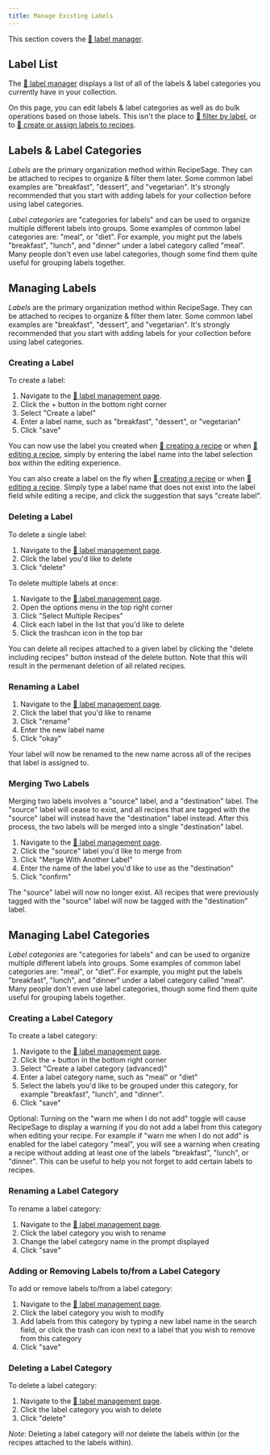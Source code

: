 ```yaml
---
title: Manage Existing Labels
---
```


This section covers the [📱 label manager](https://recipesage.com/#/labels).

## Label List

The [📱 label manager](https://recipesage.com/#/labels) displays a list of all of the labels & label categories you currently have in your collection.

On this page, you can edit labels & label categories as well as do bulk operations based on those labels. This isn't the place to [📖 filter by label](./filtering.md), or to [📖 create or assign labels to recipes](./create.md).

## Labels & Label Categories

*Labels* are the primary organization method within RecipeSage. They can be attached to recipes to organize & filter them later. Some common label examples are "breakfast", "dessert", and "vegetarian". It's strongly recommended that you start with adding labels for your collection before using label categories.

*Label categories* are "categories for labels" and can be used to organize multiple different labels into groups. Some examples of common label categories are: "meal", or "diet". For example, you might put the labels "breakfast", "lunch", and "dinner" under a label category called "meal". Many people don't even use label categories, though some find them quite useful for grouping labels together.

## Managing Labels

*Labels* are the primary organization method within RecipeSage. They can be attached to recipes to organize & filter them later. Some common label examples are "breakfast", "dessert", and "vegetarian". It's strongly recommended that you start with adding labels for your collection before using label categories.

### Creating a Label

To create a label:
1. Navigate to the [📱 label management page](https://recipesage.com/#/labels).
2. Click the + button in the bottom right corner
3. Select "Create a label"
4. Enter a label name, such as "breakfast", "dessert", or "vegetarian"
5. Click "save"

You can now use the label you created when [📖 creating a recipe](../recipes/edit-recipe.md#creating-a-new-recipe) or when [📖 editing a recipe](../recipes/edit-recipe.md#editing-a-recipe), simply by entering the label name into the label selection box within the editing experience.

You can also create a label on the fly when [📖 creating a recipe](../recipes/edit-recipe.md#creating-a-new-recipe) or when [📖 editing a recipe](../recipes/edit-recipe.md#editing-a-recipe). Simply type a label name that does not exist into the label field while editing a recipe, and click the suggestion that says "create label".

### Deleting a Label

To delete a single label:
1. Navigate to the [📱 label management page](https://recipesage.com/#/labels).
2. Click the label you'd like to delete
3. Click "delete"

To delete multiple labels at once:
1. Navigate to the [📱 label management page](https://recipesage.com/#/labels).
2. Open the options menu in the top right corner
3. Click "Select Multiple Recipes"
4. Click each label in the list that you'd like to delete
5. Click the trashcan icon in the top bar

You can delete all recipes attached to a given label by clicking the "delete including recipes" button instead of the delete button. Note that this will result in the permenant deletion of all related recipes.

### Renaming a Label

1. Navigate to the [📱 label management page](https://recipesage.com/#/labels).
2. Click the label that you'd like to rename
3. Click "rename"
4. Enter the new label name
5. Click "okay"

Your label will now be renamed to the new name across all of the recipes that label is assigned to.

### Merging Two Labels

Merging two labels involves a "source" label, and a "destination" label. The "source" label will cease to exist, and all recipes that are tagged with the "source" label will instead have the "destination" label instead. After this process, the two labels will be merged into a single "destination" label.

1. Navigate to the [📱 label management page](https://recipesage.com/#/labels).
2. Click the "source" label you'd like to merge from
3. Click "Merge With Another Label"
4. Enter the name of the label you'd like to use as the "destination"
5. Click "confirm"

The "source" label will now no longer exist. All recipes that were previously tagged with the "source" label will now be tagged with the "destination" label.

## Managing Label Categories

*Label categories* are "categories for labels" and can be used to organize multiple different labels into groups. Some examples of common label categories are: "meal", or "diet". For example, you might put the labels "breakfast", "lunch", and "dinner" under a label category called "meal". Many people don't even use label categories, though some find them quite useful for grouping labels together.

### Creating a Label Category

To create a label category:
1. Navigate to the [📱 label management page](https://recipesage.com/#/labels).
2. Click the + button in the bottom right corner
3. Select "Create a label category (advanced)"
4. Enter a label category name, such as "meal" or "diet"
5. Select the labels you'd like to be grouped under this category, for example "breakfast", "lunch", and "dinner".
6. Click "save"

Optional: Turning on the "warn me when I do not add" toggle will cause RecipeSage to display a warning if you do not add a label from this category when editing your recipe. For example if "warn me when I do not add" is enabled for the label category "meal", you will see a warning when creating a recipe without adding at least one of the labels "breakfast", "lunch", or "dinner". This can be useful to help you not forget to add certain labels to recipes.

### Renaming a Label Category

To rename a label category:
1. Navigate to the [📱 label management page](https://recipesage.com/#/labels).
2. Click the label category you wish to rename
3. Change the label category name in the prompt displayed
4. Click "save"

### Adding or Removing Labels to/from a Label Category

To add or remove labels to/from a label category:
1. Navigate to the [📱 label management page](https://recipesage.com/#/labels).
2. Click the label category you wish to modify
3. Add labels from this category by typing a new label name in the search field, or click the trash can icon next to a label that you wish to remove from this category
4. Click "save"

### Deleting a Label Category

To delete a label category:
1. Navigate to the [📱 label management page](https://recipesage.com/#/labels).
2. Click the label category you wish to delete
3. Click "delete"

*Note*: Deleting a label category will _not_ delete the labels within (or the recipes attached to the labels within).

